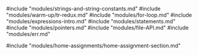 #include "modules/strings-and-string-constants.md"
#include "modules/warm-up/tr-redux.md"
#include "modules/for-loop.md"
#include "modules/expressions-intro.md"
#include "modules/statements.md"
#include "modules/pointers.md"
#include "modules/file-API.md"
#include "modules/err.md"

#include "modules/home-assignments/home-assignment-section.md"
